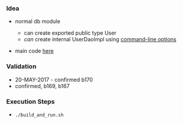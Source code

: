 
### Idea

* normal db module
    * can create exported public type User
    * *can* create internal UserDaoImpl using [command-line options](https://github.com/codetojoy/talk_maritimedevcon_java_9_modules/blob/master/eg_03_3_java_9_command_line/build_and_run.sh)

* main code [here](https://github.com/codetojoy/talk_maritimedevcon_java_9_modules/blob/master/eg_03_1_java_9_open_fail/src/com.acme.bids.service/com/acme/bids/service/impl/UserServiceImpl.java)

### Validation

* 20-MAY-2017 - confirmed b170
* confirmed, b169, b167

### Execution Steps

* `./build_and_run.sh`
